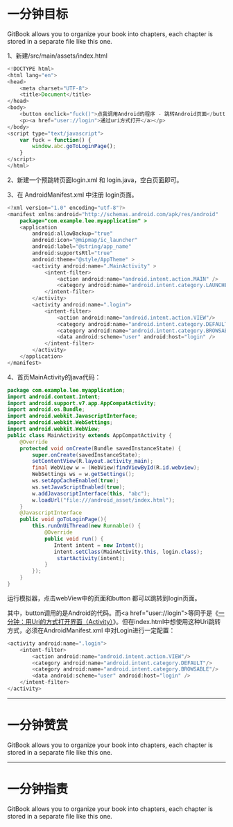 # 一分钟目标

GitBook allows you to organize your book into chapters, each chapter is stored in a separate file like this one.

1、新建/src/main/assets/index.html

```js
<!DOCTYPE html>
<html lang="en">
<head>
    <meta charset="UTF-8">
    <title>Document</title>
</head>
<body>
    <button onclick="fuck()">点我调用Android的程序 - 跳转Android页面</button>
    <p><a href="user://login">通过uri方式打开</a></p>
</body>
<script type="text/javascript">
    var fuck = function() {
        window.abc.goToLoginPage();
    }
</script>
</html>
```

2、新建一个预跳转页面login.xml 和 login.java，空白页面即可。

3、在 AndroidManifest.xml 中注册 login页面。

```java
<?xml version="1.0" encoding="utf-8"?>
<manifest xmlns:android="http://schemas.android.com/apk/res/android"
    package="com.example.lee.myapplication" >
    <application
        android:allowBackup="true"
        android:icon="@mipmap/ic_launcher"
        android:label="@string/app_name"
        android:supportsRtl="true"
        android:theme="@style/AppTheme" >
        <activity android:name=".MainActivity" >
            <intent-filter>
                <action android:name="android.intent.action.MAIN" />
                <category android:name="android.intent.category.LAUNCHER" />
            </intent-filter>
        </activity>
        <activity android:name=".login">
            <intent-filter>
                <action android:name="android.intent.action.VIEW"/>
                <category android:name="android.intent.category.DEFAULT"/>
                <category android:name="android.intent.category.BROWSABLE"/>
                <data android:scheme="user" android:host="login" />
            </intent-filter>
        </activity>
    </application>
</manifest>
```

4、首页MainActivity的java代码：

```java
package com.example.lee.myapplication;
import android.content.Intent;
import android.support.v7.app.AppCompatActivity;
import android.os.Bundle;
import android.webkit.JavascriptInterface;
import android.webkit.WebSettings;
import android.webkit.WebView;
public class MainActivity extends AppCompatActivity {
    @Override
    protected void onCreate(Bundle savedInstanceState) {
        super.onCreate(savedInstanceState);
        setContentView(R.layout.activity_main);
        final WebView w = (WebView)findViewById(R.id.webview);
        WebSettings ws = w.getSettings();
        ws.setAppCacheEnabled(true);
        ws.setJavaScriptEnabled(true);
        w.addJavascriptInterface(this, "abc");
        w.loadUrl("file:///android_asset/index.html");
    }
    @JavascriptInterface
    public void goToLoginPage(){
        this.runOnUiThread(new Runnable() {
            @Override
            public void run() {
               Intent intent = new Intent();
               intent.setClass(MainActivity.this, login.class);
                startActivity(intent);
            }
        });
    }
}
```

运行模拟器，点击webView中的页面和button 都可以跳转到login页面。

其中，button调用的是Android的代码。而&lt;a href="user://login"&gt;等同于是《[一分钟：用Uri的方式打开界面（Activity）](/123)》。但在index.html中想使用这种Uri跳转方式，必须在AndroidManifest.xml 中对Login进行一定配置：

```java
<activity android:name=".login">
    <intent-filter>
        <action android:name="android.intent.action.VIEW"/>
        <category android:name="android.intent.category.DEFAULT"/>
        <category android:name="android.intent.category.BROWSABLE"/>
        <data android:scheme="user" android:host="login" />
    </intent-filter>
</activity>
```



---

# 一分钟赞赏

GitBook allows you to organize your book into chapters, each chapter is stored in a separate file like this one.

---

# 一分钟指责

GitBook allows you to organize your book into chapters, each chapter is stored in a separate file like this one.

